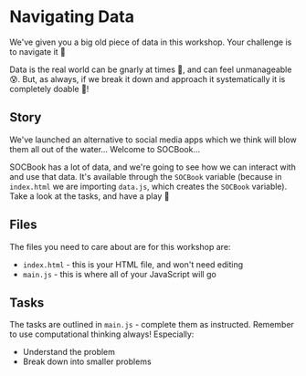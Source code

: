 # Navigating Data

We've given you a big old piece of data in this workshop. Your challenge is to navigate it 🧭

Data is the real world can be gnarly at times 🍝, and can feel unmanageable 😰. But, as always, if we break it down and approach it systematically it is completely doable 💪!

## Story

We've launched an alternative to social media apps which we think will blow them all out of the water... Welcome to SOCBook...

SOCBook has a lot of data, and we're going to see how we can interact with and use that data. It's available through the `SOCBook` variable (because in `index.html` we are importing `data.js`, which creates the `SOCBook` variable). Take a look at the tasks, and have a play 🛝

## Files

The files you need to care about are for this workshop are:

- `index.html` - this is your HTML file, and won't need editing
- `main.js` - this is where all of your JavaScript will go

## Tasks

The tasks are outlined in `main.js` - complete them as instructed. Remember to use computational thinking always! Especially:

- Understand the problem
- Break down into smaller problems
